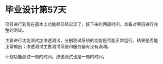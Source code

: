 # 毕业设计第57天

项目进行到现在基本上功能都已经实现了，接下来的两周时间，准备对项目进行完整的测试。

主要进行功能测试加渗透测试，分别测试系统的功能是否能正常运行，结果是否能正常输出；渗透测试主要测试系统和服务器有没有漏洞。

计划功能测试一周的时间，渗透测试也是一周的时间。

